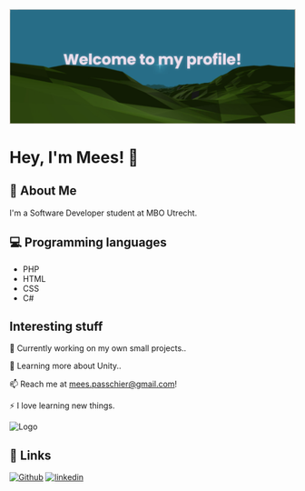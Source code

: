 ![Header](./banner.png)
# Hey, I'm Mees! 👋


## 🚀 About Me
I'm a Software Developer student at MBO Utrecht. 


## 💻 Programming languages
- PHP
- HTML 
- CSS
- C#


## Interesting stuff
🌱 Currently working on my own small projects..

🧠 Learning more about Unity..

📫 Reach me at mees.passchier@gmail.com!

⚡️ I love learning new things.


![Logo](https://upload.wikimedia.org/wikipedia/commons/thumb/1/19/Unity_Technologies_logo.svg/1200px-Unity_Technologies_logo.svg.png)


## 🔗 Links
[![Github](https://img.shields.io/badge/my_portfolio-000?style=for-the-badge&logo=ko-fi&logoColor=white)](https://github.com/Meessus)
[![linkedin](https://img.shields.io/badge/linkedin-0A66C2?style=for-the-badge&logo=linkedin&logoColor=white)](https://www.linkedin.com/in/mees-passchier-19b296281/)
